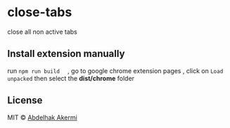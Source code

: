 # close-tabs

close all non active tabs 

## Install extension manually

 run  ```npm run build  ``` , go to google chrome extension pages , click on ``` Load unpacked ``` then select the **dist/chrome** folder 

## License

MIT © [Abdelhak Akermi](https://github.com/abakermi)
